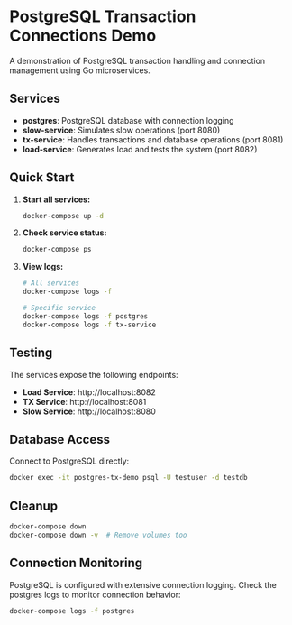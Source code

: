 # PostgreSQL Transaction Connections Demo

A demonstration of PostgreSQL transaction handling and connection management using Go microservices.

## Services

- **postgres**: PostgreSQL database with connection logging
- **slow-service**: Simulates slow operations (port 8080)
- **tx-service**: Handles transactions and database operations (port 8081)
- **load-service**: Generates load and tests the system (port 8082)

## Quick Start

1. **Start all services:**
   ```bash
   docker-compose up -d
   ```

2. **Check service status:**
   ```bash
   docker-compose ps
   ```

3. **View logs:**
   ```bash
   # All services
   docker-compose logs -f
   
   # Specific service
   docker-compose logs -f postgres
   docker-compose logs -f tx-service
   ```

## Testing

The services expose the following endpoints:

- **Load Service**: http://localhost:8082
- **TX Service**: http://localhost:8081  
- **Slow Service**: http://localhost:8080

## Database Access

Connect to PostgreSQL directly:
```bash
docker exec -it postgres-tx-demo psql -U testuser -d testdb
```

## Cleanup

```bash
docker-compose down
docker-compose down -v  # Remove volumes too
```

## Connection Monitoring

PostgreSQL is configured with extensive connection logging. Check the postgres logs to monitor connection behavior:
```bash
docker-compose logs -f postgres
```